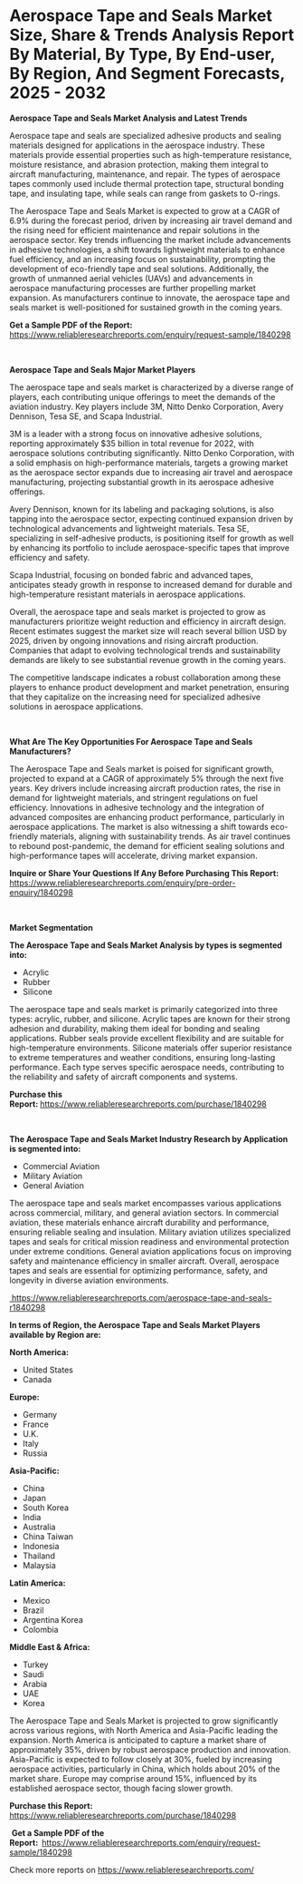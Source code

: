 <p><h1>Aerospace Tape and Seals Market Size, Share & Trends Analysis Report By Material, By Type, By End-user, By Region, And Segment Forecasts, 2025 - 2032</h1></p><p><strong>Aerospace Tape and Seals Market Analysis and Latest Trends</strong></p>
<p><p>Aerospace tape and seals are specialized adhesive products and sealing materials designed for applications in the aerospace industry. These materials provide essential properties such as high-temperature resistance, moisture resistance, and abrasion protection, making them integral to aircraft manufacturing, maintenance, and repair. The types of aerospace tapes commonly used include thermal protection tape, structural bonding tape, and insulating tape, while seals can range from gaskets to O-rings.</p><p>The Aerospace Tape and Seals Market is expected to grow at a CAGR of 6.9% during the forecast period, driven by increasing air travel demand and the rising need for efficient maintenance and repair solutions in the aerospace sector. Key trends influencing the market include advancements in adhesive technologies, a shift towards lightweight materials to enhance fuel efficiency, and an increasing focus on sustainability, prompting the development of eco-friendly tape and seal solutions. Additionally, the growth of unmanned aerial vehicles (UAVs) and advancements in aerospace manufacturing processes are further propelling market expansion. As manufacturers continue to innovate, the aerospace tape and seals market is well-positioned for sustained growth in the coming years.</p></p>
<p><strong>Get a Sample PDF of the Report:&nbsp;</strong> <a href="https://www.reliableresearchreports.com/enquiry/request-sample/1840298?utm_campaign=2131&utm_medium=2&utm_source=Github&utm_content=ia&utm_term=03022025&utm_id=aerospace-tape-and-seals">https://www.reliableresearchreports.com/enquiry/request-sample/1840298</a></p>
<p>&nbsp;</p>
<p><strong>Aerospace Tape and Seals Major Market Players</strong></p>
<p><p>The aerospace tape and seals market is characterized by a diverse range of players, each contributing unique offerings to meet the demands of the aviation industry. Key players include 3M, Nitto Denko Corporation, Avery Dennison, Tesa SE, and Scapa Industrial. </p><p>3M is a leader with a strong focus on innovative adhesive solutions, reporting approximately $35 billion in total revenue for 2022, with aerospace solutions contributing significantly. Nitto Denko Corporation, with a solid emphasis on high-performance materials, targets a growing market as the aerospace sector expands due to increasing air travel and aerospace manufacturing, projecting substantial growth in its aerospace adhesive offerings.</p><p>Avery Dennison, known for its labeling and packaging solutions, is also tapping into the aerospace sector, expecting continued expansion driven by technological advancements and lightweight materials. Tesa SE, specializing in self-adhesive products, is positioning itself for growth as well by enhancing its portfolio to include aerospace-specific tapes that improve efficiency and safety.</p><p>Scapa Industrial, focusing on bonded fabric and advanced tapes, anticipates steady growth in response to increased demand for durable and high-temperature resistant materials in aerospace applications.</p><p>Overall, the aerospace tape and seals market is projected to grow as manufacturers prioritize weight reduction and efficiency in aircraft design. Recent estimates suggest the market size will reach several billion USD by 2025, driven by ongoing innovations and rising aircraft production. Companies that adapt to evolving technological trends and sustainability demands are likely to see substantial revenue growth in the coming years. </p><p>The competitive landscape indicates a robust collaboration among these players to enhance product development and market penetration, ensuring that they capitalize on the increasing need for specialized adhesive solutions in aerospace applications.</p></p>
<p>&nbsp;</p>
<p><strong>What Are The Key Opportunities For Aerospace Tape and Seals Manufacturers?</strong></p>
<p><p>The Aerospace Tape and Seals market is poised for significant growth, projected to expand at a CAGR of approximately 5% through the next five years. Key drivers include increasing aircraft production rates, the rise in demand for lightweight materials, and stringent regulations on fuel efficiency. Innovations in adhesive technology and the integration of advanced composites are enhancing product performance, particularly in aerospace applications. The market is also witnessing a shift towards eco-friendly materials, aligning with sustainability trends. As air travel continues to rebound post-pandemic, the demand for efficient sealing solutions and high-performance tapes will accelerate, driving market expansion.</p></p>
<p><strong>Inquire or Share Your Questions If Any Before Purchasing This Report:</strong> <a href="https://www.reliableresearchreports.com/enquiry/pre-order-enquiry/1840298?utm_campaign=2131&utm_medium=2&utm_source=Github&utm_content=ia&utm_term=03022025&utm_id=aerospace-tape-and-seals">https://www.reliableresearchreports.com/enquiry/pre-order-enquiry/1840298</a></p>
<p>&nbsp;</p>
<p><strong>Market Segmentation</strong></p>
<p><strong>The Aerospace Tape and Seals Market Analysis by types is segmented into:</strong></p>
<p><ul><li>Acrylic</li><li>Rubber</li><li>Silicone</li></ul></p>
<p><p>The aerospace tape and seals market is primarily categorized into three types: acrylic, rubber, and silicone. Acrylic tapes are known for their strong adhesion and durability, making them ideal for bonding and sealing applications. Rubber seals provide excellent flexibility and are suitable for high-temperature environments. Silicone materials offer superior resistance to extreme temperatures and weather conditions, ensuring long-lasting performance. Each type serves specific aerospace needs, contributing to the reliability and safety of aircraft components and systems.</p></p>
<p><strong>Purchase this Report:&nbsp;</strong><a href="https://www.reliableresearchreports.com/purchase/1840298?utm_campaign=2131&utm_medium=2&utm_source=Github&utm_content=ia&utm_term=03022025&utm_id=aerospace-tape-and-seals">https://www.reliableresearchreports.com/purchase/1840298</a></p>
<p>&nbsp;</p>
<p><strong>The Aerospace Tape and Seals Market Industry Research by Application is segmented into:</strong></p>
<p><ul><li>Commercial Aviation</li><li>Military Aviation</li><li>General Aviation</li></ul></p>
<p><p>The aerospace tape and seals market encompasses various applications across commercial, military, and general aviation sectors. In commercial aviation, these materials enhance aircraft durability and performance, ensuring reliable sealing and insulation. Military aviation utilizes specialized tapes and seals for critical mission readiness and environmental protection under extreme conditions. General aviation applications focus on improving safety and maintenance efficiency in smaller aircraft. Overall, aerospace tapes and seals are essential for optimizing performance, safety, and longevity in diverse aviation environments.</p></p>
<p><a href="https://www.reliableresearchreports.com/aerospace-tape-and-seals-r1840298?utm_campaign=2131&utm_medium=2&utm_source=Github&utm_content=ia&utm_term=03022025&utm_id=aerospace-tape-and-seals">&nbsp;https://www.reliableresearchreports.com/aerospace-tape-and-seals-r1840298</a></p>
<p><strong>In terms of Region, the Aerospace Tape and Seals Market Players available by Region are:</strong></p>
<p>
    <p> <strong> North America: </strong>
        <ul>
            <li>United States</li>
            <li>Canada</li>
        </ul>
        </p> 
    <p> <strong> Europe: </strong>
        <ul>
            <li>Germany</li>
            <li>France</li>
            <li>U.K.</li>
            <li>Italy</li>
            <li>Russia</li>
        </ul>
        </p> 
    <p> <strong> Asia-Pacific: </strong>
        <ul>
            <li>China</li>
            <li>Japan</li>
            <li>South Korea</li>
            <li>India</li>
            <li>Australia</li>
            <li>China Taiwan</li>
            <li>Indonesia</li>
            <li>Thailand</li>
            <li>Malaysia</li>
        </ul>
        </p> 
    <p> <strong> Latin America: </strong>
        <ul>
            <li>Mexico</li>
            <li>Brazil</li>
            <li>Argentina Korea</li>
            <li>Colombia</li>
        </ul>
        </p> 
    <p> <strong> Middle East & Africa: </strong>
        <ul>
            <li>Turkey</li>
            <li>Saudi</li>
            <li>Arabia</li>
            <li>UAE</li>
            <li>Korea</li>
        </ul>
    </p>
    </p>
<p><p>The Aerospace Tape and Seals Market is projected to grow significantly across various regions, with North America and Asia-Pacific leading the expansion. North America is anticipated to capture a market share of approximately 35%, driven by robust aerospace production and innovation. Asia-Pacific is expected to follow closely at 30%, fueled by increasing aerospace activities, particularly in China, which holds about 20% of the market share. Europe may comprise around 15%, influenced by its established aerospace sector, though facing slower growth.</p></p>
<p><strong>Purchase this Report: </strong><a href="https://www.reliableresearchreports.com/purchase/1840298?utm_campaign=2131&utm_medium=2&utm_source=Github&utm_content=ia&utm_term=03022025&utm_id=aerospace-tape-and-seals">https://www.reliableresearchreports.com/purchase/1840298</a></p>
<p>&nbsp;<strong>Get a Sample PDF of the Report:&nbsp;&nbsp;</strong><a href="https://www.reliableresearchreports.com/enquiry/request-sample/1840298?utm_campaign=2131&utm_medium=2&utm_source=Github&utm_content=ia&utm_term=03022025&utm_id=aerospace-tape-and-seals">https://www.reliableresearchreports.com/enquiry/request-sample/1840298</a></p>
<p><strong></strong></p>
<p>Check more reports on <a href="https://www.reliableresearchreports.com/?utm_campaign=2131&utm_medium=2&utm_source=Github&utm_content=ia&utm_term=03022025&utm_id=aerospace-tape-and-seals">https://www.reliableresearchreports.com/</a></p>